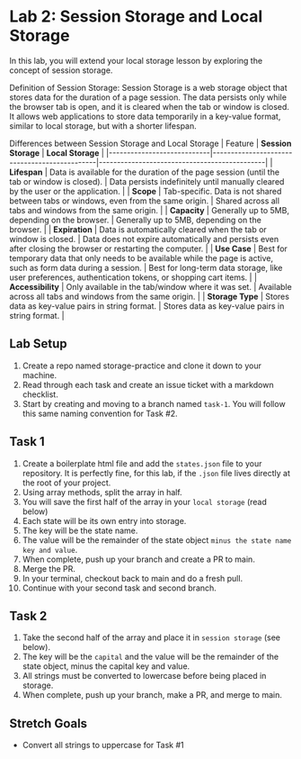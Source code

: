 # Lab 2: Session Storage and Local Storage

In this lab, you will extend your local storage lesson by exploring the concept of session storage.

Definition of Session Storage:
Session Storage is a web storage object that stores data for the duration of a page session. The data persists only while the browser tab is open, and it is cleared when the tab or window is closed. It allows web applications to store data temporarily in a key-value format, similar to local storage, but with a shorter lifespan.

Differences between Session Storage and Local Storage
| Feature                    | **Session Storage**                          | **Local Storage**                             |
|----------------------------|----------------------------------------------|----------------------------------------------|
| **Lifespan**                | Data is available for the duration of the page session (until the tab or window is closed). | Data persists indefinitely until manually cleared by the user or the application. |
| **Scope**                   | Tab-specific. Data is not shared between tabs or windows, even from the same origin. | Shared across all tabs and windows from the same origin. |
| **Capacity**                | Generally up to 5MB, depending on the browser. | Generally up to 5MB, depending on the browser. |
| **Expiration**              | Data is automatically cleared when the tab or window is closed. | Data does not expire automatically and persists even after closing the browser or restarting the computer. |
| **Use Case**                | Best for temporary data that only needs to be available while the page is active, such as form data during a session. | Best for long-term data storage, like user preferences, authentication tokens, or shopping cart items. |
| **Accessibility**           | Only available in the tab/window where it was set. | Available across all tabs and windows from the same origin. |
| **Storage Type**            | Stores data as key-value pairs in string format. | Stores data as key-value pairs in string format. |

## Lab Setup
1. Create a repo named storage-practice and clone it down to your machine.
2. Read through each task and create an issue ticket with a markdown checklist.
3. Start by creating and moving to a branch named `task-1`. You will follow this same naming convention for Task #2.


## Task 1

1. Create a boilerplate html file and add the `states.json` file to your repository. It is perfectly fine, for this lab, if the `.json` file lives directly at the root of your project.
2. Using array methods, split the array in half.
3. You will save the first half of the array in your `local storage` (read below)
4. Each state will be its own entry into storage.
5. The key will be the state name.
6. The value will be the remainder of the state object `minus the state name key and value`.
7. When complete, push up your branch and create a PR to main.
8. Merge the PR.
9. In your terminal, checkout back to main and do a fresh pull.
10. Continue with your second task and second branch.



## Task 2
1. Take the second half of the array and place it in `session storage` (see below).
2. The key will be the `capital` and the  value will be the remainder of the state object, minus the capital key and value.
3. All strings must be converted to lowercase before being placed in storage.
4. When complete, push up your branch, make a PR, and merge to main.



## Stretch Goals
- Convert all strings to uppercase for Task #1
